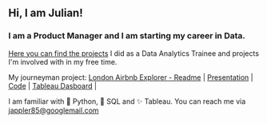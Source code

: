 ## Hi, I am Julian! ##
### I am a Product Manager and I am starting my career in Data.
[Here you can find the projects](https://github.com/Jappler85/my_projects) I did as a Data Analytics Trainee and projects I'm involved with in my free time.

My journeyman project: [London Airbnb Explorer - Readme](https://github.com/Jappler85/my_projects/blob/main/README.md) | [Presentation](https://github.com/Jappler85/my_projects/blob/main/journeymans_piece_airbnb_explorer/journeymans_piece_london_airbnb_explorer_presentation.pdf) | [Code](https://github.com/Jappler85/my_projects/blob/main/journeymans_piece_airbnb_explorer/journeymans_piece_london_airbnb_explorer.ipynb) | [Tableau Dasboard](https://public.tableau.com/app/profile/adri.n.dom.nguez/viz/POInterest-LondonAirbnbExplorer/FINALDASHBOARD) |

I am familiar with 🐍 Python, 🐘 SQL and ✨ Tableau. You can reach me via jappler85@googlemail.com
